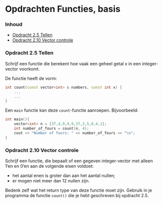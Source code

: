 # Opdrachten Functies, basis [](title-id) <!-- omit in toc -->

### Inhoud[](toc-id) <!-- omit in toc -->
- [Opdracht 2.5 Tellen](#opdracht-25-tellen)
- [Opdracht 2.10 Vector controle](#opdracht-210-vector-controle)


### Opdracht 2.5 Tellen
Schrijf een functie die berekent hoe vaak een geheel getal x in een integer-vector voorkomt. 

De functie heeft de vorm:
```c++
int count(const vector<int> & numbers, const int x) {
    ...
    ...
}
```

Een `main` functie kan deze `count`-functie aanroepen. Bijvoorbeeld:
```c++
int main(){
    vector<int> n = {37,4,9,4,9,37,3,5,0,4,1};
    int number_of_fours = count(n, 4);
    cout << "Number of fours: " << number_of_fours << "\n";
}
```
### Opdracht 2.10 Vector controle
 
Schrijf een functie, die bepaalt of een gegeven integer-vector met alleen 1’en en 0’en aan
de volgende eisen voldoet:
- het aantal enen is groter dan aan het aantal nullen;
- er mogen niet meer dan 12 nullen zijn.

Bedenk zelf wat het return type van deze functie moet zijn. Gebruik in je programma de
functie `count()` die je hebt geschreven bij opdracht 2.5.